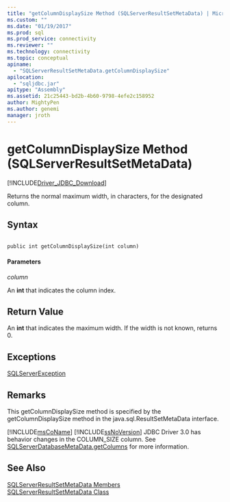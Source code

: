 ```yaml
---
title: "getColumnDisplaySize Method (SQLServerResultSetMetaData) | Microsoft Docs"
ms.custom: ""
ms.date: "01/19/2017"
ms.prod: sql
ms.prod_service: connectivity
ms.reviewer: ""
ms.technology: connectivity
ms.topic: conceptual
apiname: 
  - "SQLServerResultSetMetaData.getColumnDisplaySize"
apilocation: 
  - "sqljdbc.jar"
apitype: "Assembly"
ms.assetid: 21c25443-bd2b-4b60-9798-4efe2c158952
author: MightyPen
ms.author: genemi
manager: jroth
---
```

# getColumnDisplaySize Method (SQLServerResultSetMetaData)
[!INCLUDE[Driver_JDBC_Download](../../../includes/driver_jdbc_download.md)]

  Returns the normal maximum width, in characters, for the designated column.  
  
## Syntax  
  
```  
  
public int getColumnDisplaySize(int column)  
```  
  
#### Parameters  
 *column*  
  
 An **int** that indicates the column index.  
  
## Return Value  
 An **int** that indicates the maximum width. If the width is not known, returns 0.  
  
## Exceptions  
 [SQLServerException](../../../connect/jdbc/reference/sqlserverexception-class.md)  
  
## Remarks  
 This getColumnDisplaySize method is specified by the getColumnDisplaySize method in the java.sql.ResultSetMetaData interface.  
  
 [!INCLUDE[msCoName](../../../includes/msconame_md.md)] [!INCLUDE[ssNoVersion](../../../includes/ssnoversion-md.md)] JDBC Driver 3.0 has behavior changes in the COLUMN_SIZE column. See [SQLServerDatabaseMetaData.getColumns](../../../connect/jdbc/reference/getcolumns-method-sqlserverdatabasemetadata.md) for more information.  
  
## See Also  
 [SQLServerResultSetMetaData Members](../../../connect/jdbc/reference/sqlserverresultsetmetadata-members.md)   
 [SQLServerResultSetMetaData Class](../../../connect/jdbc/reference/sqlserverresultsetmetadata-class.md)  
  
  
